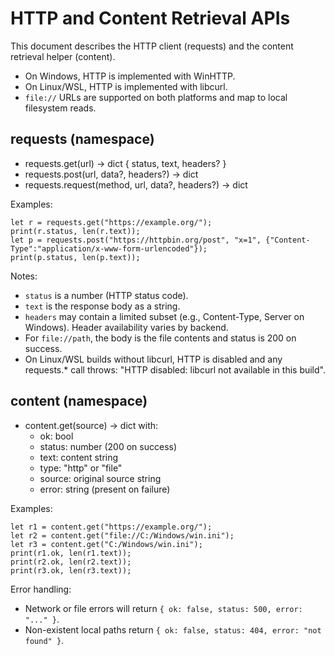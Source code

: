 # HTTP and Content Retrieval APIs

This document describes the HTTP client (requests) and the content retrieval helper (content).

- On Windows, HTTP is implemented with WinHTTP.
- On Linux/WSL, HTTP is implemented with libcurl.
- `file://` URLs are supported on both platforms and map to local filesystem reads.

## requests (namespace)

- requests.get(url) -> dict { status, text, headers? }
- requests.post(url, data?, headers?) -> dict
- requests.request(method, url, data?, headers?) -> dict

Examples:
```ad
let r = requests.get("https://example.org/");
print(r.status, len(r.text));
let p = requests.post("https://httpbin.org/post", "x=1", {"Content-Type":"application/x-www-form-urlencoded"});
print(p.status, len(p.text));
```

Notes:
- `status` is a number (HTTP status code).
- `text` is the response body as a string.
- `headers` may contain a limited subset (e.g., Content-Type, Server on Windows). Header availability varies by backend.
- For `file://path`, the body is the file contents and status is 200 on success.
- On Linux/WSL builds without libcurl, HTTP is disabled and any requests.* call throws: "HTTP disabled: libcurl not available in this build".

## content (namespace)

- content.get(source) -> dict with:
  - ok: bool
  - status: number (200 on success)
  - text: content string
  - type: "http" or "file"
  - source: original source string
  - error: string (present on failure)

Examples:
```ad
let r1 = content.get("https://example.org/");
let r2 = content.get("file://C:/Windows/win.ini");
let r3 = content.get("C:/Windows/win.ini");
print(r1.ok, len(r1.text));
print(r2.ok, len(r2.text));
print(r3.ok, len(r3.text));
```

Error handling:
- Network or file errors will return `{ ok: false, status: 500, error: "..." }`.
- Non-existent local paths return `{ ok: false, status: 404, error: "not found" }`.
